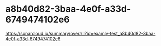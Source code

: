 # a8b40d82-3baa-4e0f-a33d-6749474102e6
https://sonarcloud.io/summary/overall?id=examly-test_a8b40d82-3baa-4e0f-a33d-6749474102e6
